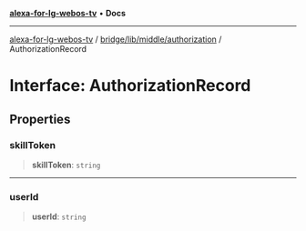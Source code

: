 [**alexa-for-lg-webos-tv**](../../../../../README.md) • **Docs**

***

[alexa-for-lg-webos-tv](../../../../../modules.md) / [bridge/lib/middle/authorization](../README.md) / AuthorizationRecord

# Interface: AuthorizationRecord

## Properties

### skillToken

> **skillToken**: `string`

***

### userId

> **userId**: `string`
